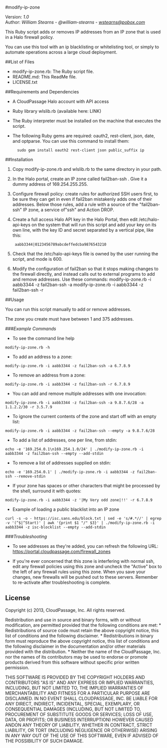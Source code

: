 #modify-ip-zone

Version: *1.0*
<br />
Author: *William Stearns - @william-stearns - wstearns@pobox.com*


This Ruby script adds or removes IP addresses from an IP zone that is used in a Halo firewall policy. 

You can use this tool with an ip blacklisting or whitelisting tool, or simply to automate operations across a large cloud deployment.



##List of Files

* modify-ip-zone.rb: The Ruby script file.
* README.md: This ReadMe file.
* LICENSE.txt



##Requirements and Dependencies

* A CloudPassage Halo account with API access
* Ruby library wlslib.rb (available here: LINK)
* The Ruby interpreter must be installed on the machine that executes the script.
* The following Ruby gems are required: oauth2, rest-client, json, date, and optparse. You can use this command to install them:

        sudo gem install oauth2 rest-client json public_suffix ip


##Installation 

1. Copy modify-ip-zone.rb and wlslib.rb to the same directory in your path.  
1. In the Halo portal, create an IP zone called fail2ban-ssh .  Give it a dummy address of 169.254.255.255.
1. Configure firewall policy:  create rules for authorized SSH users first, to be sure they can get in even if fail2ban mistakenly adds one of their addresses.  Below those rules, add a rule with a source of the "fail2ban-ssh" IP zone, a service of"ssh" and Action DROP.
1. Create a full access Halo API key in the Halo Portal, then edit /etc/halo-api-keys on the system that will run this script and add your key on its own line, with the key ID and secret separated by a vertical pipe, like this:

        aabb3344|0123456789abcdeffedcba9876543210
1. Check that the /etc/halo-api-keys  file is owned by the user running the script, and mode is 600.
1. Modify the configuration of fail2ban so that it stops making changes to the firewall directly, and instead calls out to external programs to add and remove addresses.  Use these commands:
    modify-ip-zone.rb -i aabb3344 -z fail2ban-ssh -a <ip>
    modify-ip-zone.rb -i aabb3344 -z fail2ban-ssh -r <ip>


##Usage

You can run this script manually to add or remove addresses.

The zone you create must have between 1 and 375 addresses.

###*Example Commands*
* To see the command line help
```
modify-ip-zone.rb -h
```

* To add an address to a zone:
```
modify-ip-zone.rb -i aabb3344 -z fail2ban-ssh -a 6.7.8.9
```

* To remove an address from a zone:
```
modify-ip-zone.rb -i aabb3344 -z fail2ban-ssh -r 6.7.8.9
```

* You can add and remove multiple addresses with one invocation:
```
modify-ip-zone.rb -i aabb3344 -z fail2ban-ssh -a 9.8.7.6/28 -a 1.1.2.2/30 -r 3.5.7.9
```

* To ignore the current contents of the zone and start off with an empty list:
```
modify-ip-zone.rb -i aabb3344 -z fail2ban-ssh --empty -a 9.8.7.6/28
```

* To add a list of addresses, one per line, from stdin:
```
echo -e '169.254.0.1\n169.254.1.0/24' | ./modify-ip-zone.rb -i aabb3344 -z fail2ban-ssh --empty --add-stdin
```

* To remove a list of addresses supplied on stdin:
```
echo -e '169.254.0.1' | ./modify-ip-zone.rb -i aabb3344 -z fail2ban-ssh --remove-stdin
```

* If your zone has spaces or other characters that might be processed by the shell, surround it with quotes:
```
modify-ip-zone.rb -i aabb3344 -z '|My Very odd zone|!!' -r 6.7.8.9
```

* Example of loading a public blacklist into an IP zone
```
curl -s -o - https://isc.sans.edu/block.txt | sed -e 's/#.*//' | egrep -v '(^$|^Start)' | awk '{print $1 "/" $3}' | ./modify-ip-zone.rb -i aabb3344 -z isc-blocklist --empty --add-stdin
```


###*Troubleshooting*

* To see addresses as they're added, you can refresh the following URL: https://portal.cloudpassage.com/firewall_zones

* If you're ever concerned that this zone is interfering with normal ssh, edit any firewall policies using this zone and uncheck the "Active" box to the left of any firewall rules using this zone.  When you save your changes, new firewalls will be pushed out to these servers. Remember to re-activate after troubleshooting is complete.

## License

Copyright (c) 2013, CloudPassage, Inc.
All rights reserved.

Redistribution and use in source and binary forms, with or without modification,
are permitted provided that the following conditions are met:
    * Redistributions of source code must retain the above copyright
      notice, this list of conditions and the following disclaimer.
    * Redistributions in binary form must reproduce the above copyright
      notice, this list of conditions and the following disclaimer in the
      documentation and/or other materials provided with the distribution.
    * Neither the name of the CloudPassage, Inc. nor the
      names of its contributors may be used to endorse or promote products
      derived from this software without specific prior written permission.

THIS SOFTWARE IS PROVIDED BY THE COPYRIGHT HOLDERS AND CONTRIBUTORS "AS IS" AND
ANY EXPRESS OR IMPLIED WARRANTIES, INCLUDING, BUT NOT LIMITED TO, THE IMPLIED
WARRANTIES OF MERCHANTABILITY AND FITNESS FOR A PARTICULAR PURPOSE ARE
DISCLAIMED. IN NO EVENT SHALL CLOUDPASSAGE, INC. BE LIABLE FOR ANY DIRECT,
INDIRECT, INCIDENTAL, SPECIAL, EXEMPLARY, OR CONSEQUENTIAL DAMAGES (INCLUDING,
BUT NOT LIMITED TO, PROCUREMENT OF SUBSTITUTE GOODS OR SERVICES; LOSS OF USE,
DATA, OR PROFITS; OR BUSINESS INTERRUPTION) HOWEVER CAUSED ANDON ANY THEORY OF
LIABILITY, WHETHER IN CONTRACT, STRICT LIABILITY, OR TORT (INCLUDING NEGLIGENCE
OR OTHERWISE) ARISING IN ANY WAY OUT OF THE USE OF THIS SOFTWARE, EVEN IF
ADVISED OF THE POSSIBILITY OF SUCH DAMAGE.
